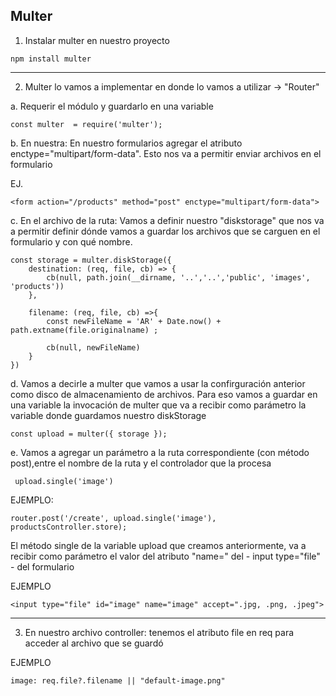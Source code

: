 ## Multer

1. Instalar multer en nuestro proyecto

``````
npm install multer
``````

---------------------

2. Multer lo vamos  a implementar en donde lo vamos a utilizar -> "Router"

a.  Requerir el  módulo y guardarlo en una variable
``````
const multer  = require('multer');
``````

b. En nuestra: En nuestro formularios agregar el  atributo enctype="multipart/form-data". Esto nos va a permitir enviar archivos en el formulario

EJ.
``````
<form action="/products" method="post" enctype="multipart/form-data">
``````

c. En el archivo de la ruta: Vamos a  definir nuestro "diskstorage"  que nos va a permitir definir dónde vamos a guardar  los archivos que se  carguen en el formulario y con qué  nombre.
``````
const storage = multer.diskStorage({
    destination: (req, file, cb) => {
        cb(null, path.join(__dirname, '..','..','public', 'images', 'products'))
    },

    filename: (req, file, cb) =>{
        const newFileName = 'AR' + Date.now() + path.extname(file.originalname) ;
        
        cb(null, newFileName)
    }
})
``````

d. Vamos a  decirle  a  multer que vamos  a  usar la confirguración anterior como disco de almacenamiento de archivos.
Para  eso   vamos  a   guardar en una variable la  invocación de multer que va a recibir como  parámetro la variable donde guardamos nuestro diskStorage

``````
const upload = multer({ storage });
``````

e.  Vamos a agregar un parámetro a la ruta correspondiente (con método  post),entre el nombre de la ruta y el controlador que la procesa

``````
 upload.single('image')
```````

 EJEMPLO:
 ```````
 router.post('/create', upload.single('image'), productsController.store); 
 ``````````

 El  método single de la  variable  upload que creamos anteriormente,  va  a  recibir como parámetro el  valor  del  atributo "name=" del  - input type="file" -  del  formulario

 EJEMPLO
 ``````
 <input type="file" id="image" name="image" accept=".jpg, .png, .jpeg">
 ``````
 ------------------------

 3. En nuestro archivo controller: tenemos el atributo file en req para  acceder al  archivo que se guardó

 EJEMPLO
 ``````
 image: req.file?.filename || "default-image.png"
 ``````